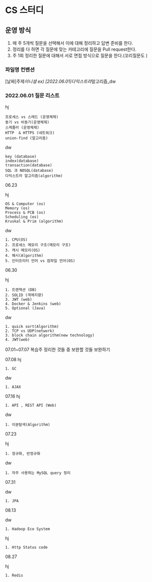 # CS 스터디

## 운영 방식

1. 매 주 5개씩 질문을 선택해서 이에 대해 정리하고 답변 준비를 한다.
2. 정리를 다 하면 각 질문에 맞는 카테고리에 질문을 Pull request한다.
3. 주 1회 정리한 질문에 대해서 서로 면접 방식으로 질문을 한다.(꼬리질문도 )

### 파일명 컨밴션

\[날짜]주제*이니셜
ex) \[2022.06.01]다익스트라*알고리즘\_dw

### 2022.06.01 질문 리스트

hj

```
프로세스 vs 스레드 (운영체제)
동기 vs 비동기(운영체제)
스케줄러 (운영체제)
HTTP  & HTTPS (네트워크)
union-find (알고리즘)
```

dw

```
key (database)
index(database)
transaction(database)
SQL 과 NOSQL(database)
다익스트라 알고리즘(algorithm)
```

06.23

hj

```
OS & Computer (os)
Memory (os)
Process & PCB (os)
Scheduling (os)
Kruskal & Prim (algorithm)
```

dw

```
1. CPU(OS)
2. 프로세스 메모리 구조(메모리 구조)
3. 캐시 메모리(OS)
4. 해시(Algorithm)
5. 인터프리터 언어 vs 컴파일 언어(OS)
```

06.30

hj

```
1. 트랜잭션 (DB)
2. SOLID (객체지향)
3. JWT (web)
4. Docker & Jenkins (web)
5. Optional (Java)
```

dw

```
1. quick sort(Algorithm)
2. TCP vs UDP(network)
3. block chain algorithm(new technology)
4. JWT(web)
```

07.01~07.07 복습주
정리한 것들 중 보완할 것들 보완하기

07.08
hj

```
1. GC
```

dw

```
1. AJAX
```

07.16
hj

```
1. API , REST API (Web)
```

dw

```
1. 이분탐색(Algorithm)
```

07.23

hj

```
1. 정규화, 반정규화
```

dw

```
1. 자주 사용하는 MySQL query 정리
```

07.31

dw

```
1. JPA
```

08.13

dw

```
1. Hadoop Eco System
```

hj

```
1. Http Status code
```

08.27

hj

```
1. Redis
```
